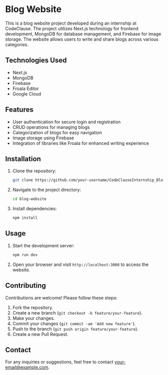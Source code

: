 # Blog Website

This is a blog website project developed during an internship at CodeClause. The project utilizes Next.js technology for frontend development, MongoDB for database management, and Firebase for image storage. The website allows users to write and share blogs across various categories.

## Technologies Used

- Next.js
- MongoDB
- Firebase
- Froala Editor
- Google Cloud

## Features

- User authentication for secure login and registration
- CRUD operations for managing blogs
- Categorization of blogs for easy navigation
- Image storage using Firebase
- Integration of libraries like Froala for enhanced writing experience

## Installation

1. Clone the repository:

   ```bash
   git clone https://github.com/your-username/CodeClauseInternship_BlogWebsite.git
   ```

2. Navigate to the project directory:

   ```bash
   cd blog-website
   ```

3. Install dependencies:

   ```bash
   npm install
   ```

## Usage

1. Start the development server:

   ```bash
   npm run dev
   ```

2. Open your browser and visit `http://localhost:3000` to access the website.

## Contributing

Contributions are welcome! Please follow these steps:

1. Fork the repository.
2. Create a new branch (`git checkout -b feature/your-feature`).
3. Make your changes.
4. Commit your changes (`git commit -am 'Add new feature'`).
5. Push to the branch (`git push origin feature/your-feature`).
6. Create a new Pull Request.

## Contact

For any inquiries or suggestions, feel free to contact [your-email@example.com](mailto:sayan17102002@gmail.com).
